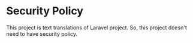 # Security Policy

This project is text translations of Laravel project. So, this project doesn't need to have security policy.

